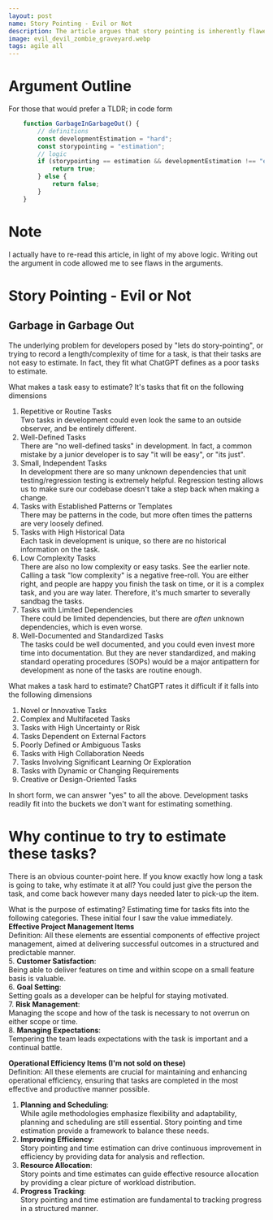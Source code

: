 ```yaml
---
layout: post  
name: Story Pointing - Evil or Not
description: The article argues that story pointing is inherently flawed and contributes to a toxic work environment. Estimating tasks accurately is challenging, and developers may sandbag estimates to appear more productive, leading to distrust and conflict with management.  
image: evil_devil_zombie_graveyard.webp  
tags: agile all
---
```


# Argument Outline

For those that would prefer a TLDR; in code form  

```js
    function GarbageInGarbageOut() {
        // definitions
        const developmentEstimation = "hard";
        const storypointing = "estimation";
        // logic
        if (storypointing == estimation && developmentEstimation !== "easy" && developmentEstimation === "hard") {
            return true;
        } else {
            return false;
        }
    }
```

# Note

I actually have to re-read this article, in light of my above logic. Writing out the argument in code allowed me to
see flaws in the arguments.

# Story Pointing - Evil or Not

## Garbage in Garbage Out

The underlying problem for developers posed by "lets do story-pointing", or trying to record a length/complexity of time for a task, 
is that their tasks are not easy to estimate. In fact, they fit what ChatGPT defines as a poor tasks to estimate.

What makes a task easy to estimate? It's tasks that fit on the following dimensions

1. Repetitive or Routine Tasks  
Two tasks in development could even look the same to an outside observer, and be entirely different.  
2. Well-Defined Tasks  
There are "no well-defined tasks" in development. In fact, a common mistake by a junior developer is to say "it will be easy", or "its just".  
3. Small, Independent Tasks  
In development there are so many unknown dependencies that unit testing/regression testing is extremely helpful. Regression
testing allows us to make sure our codebase doesn't take a step back when making a change.  
4. Tasks with Established Patterns or Templates  
There may be patterns in the code, but more often times the patterns are very loosely defined.  
5. Tasks with High Historical Data  
Each task in development is unique, so there are no historical information on the task.  
6. Low Complexity Tasks  
There are also no low complexity or easy tasks. See the earlier note. Calling a task "low complexity" is a negative free-roll.
You are either right, and people are happy you finish the task on time, or it is a complex task, and you are way later. Therefore,
it's much smarter to severally sandbag the tasks.  
7. Tasks with Limited Dependencies  
There could be limited dependencies, but there are *often* unknown dependencies, which is even worse.  
8. Well-Documented and Standardized Tasks  
The tasks could be well documented, and you could even invest more time into documentation. But they are never standardized,
and making standard operating procedures (SOPs) would be a major antipattern for development as none of the tasks are
routine enough.  

What makes a task hard to estimate? ChatGPT rates it difficult if it falls into the following dimensions

1. Novel or Innovative Tasks
2. Complex and Multifaceted Tasks
3. Tasks with High Uncertainty or Risk
4. Tasks Dependent on External Factors
5. Poorly Defined or Ambiguous Tasks
6. Tasks with High Collaboration Needs
7. Tasks Involving Significant Learning Or Exploration
8. Tasks with Dynamic or Changing Requirements
9. Creative or Design-Oriented Tasks

In short form, we can answer "yes" to all the above. Development tasks readily fit into the buckets we don't want for
estimating something. 

# Why continue to try to estimate these tasks?

There is an obvious counter-point here. If you know exactly how long a task is going to take, why estimate it at all?
You could just give the person the task, and come back however many days needed later to pick-up the item.

What is the purpose of estimating? Estimating time for tasks fits into the following categories. These initial four I saw
the value immediately.
**Effective Project Management Items**    
Definition: All these elements are essential components of effective project management, aimed at delivering successful outcomes in a structured and predictable manner.    
5. **Customer Satisfaction**:   
Being able to deliver features on time and within scope on a small feature basis is valuable.  
6. **Goal Setting**:  
Setting goals as a developer can be helpful for staying motivated.  
7. **Risk Management**:  
Managing the scope and how of the task is necessary to not overrun on either scope or time.  
8. **Managing Expectations**:  
Tempering the team leads expectations with the task is important and a continual battle.  

**Operational Efficiency Items (I'm not sold on these)**  
Definition: All these elements are crucial for maintaining and enhancing operational efficiency, ensuring that tasks are completed in the most effective and productive manner possible.  
1. **Planning and Scheduling**:  
   While agile methodologies emphasize flexibility and adaptability, planning and scheduling are still essential. 
Story pointing and time estimation provide a framework to balance these needs.
2. **Improving Efficiency**:   
   Story pointing and time estimation can drive continuous improvement in efficiency by providing data for analysis and reflection.
3. **Resource Allocation**:  
   Story points and time estimates can guide effective resource allocation by providing a clear picture of workload distribution.
4. **Progress Tracking**:    
   Story pointing and time estimation are fundamental to tracking progress in a structured manner.

